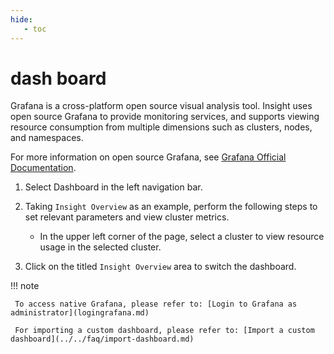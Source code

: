 ```yaml
---
hide:
   - toc
---
```


# dash board

Grafana is a cross-platform open source visual analysis tool. Insight uses open source Grafana to provide monitoring services, and supports viewing resource consumption from multiple dimensions such as clusters, nodes, and namespaces.

For more information on open source Grafana, see [Grafana Official Documentation](https://grafana.com/docs/grafana/latest/getting-started/?spm=a2c4g.11186623.0.0.1f34de53ksAH9a).

1. Select Dashboard in the left navigation bar.

     

2. Taking `Insight Overview` as an example, perform the following steps to set relevant parameters and view cluster metrics.

     - In the upper left corner of the page, select a cluster to view resource usage in the selected cluster.

     

3. Click on the titled `Insight Overview` area to switch the dashboard.

     

!!! note

     To access native Grafana, please refer to: [Login to Grafana as administrator](logingrafana.md)
    
     For importing a custom dashboard, please refer to: [Import a custom dashboard](../../faq/import-dashboard.md)